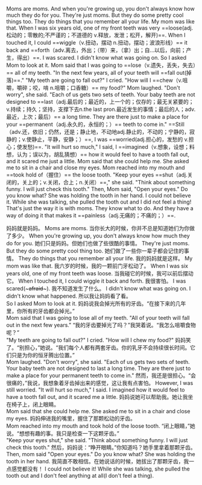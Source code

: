 Moms are moms. And when you're growing up, you don't always know how much they do for you. They're just moms. But they do some pretty cool things too. They do things that you remember all your life.
My mom was like that. When I was six years old, one of my front teeth was very ==loose(adj.松动的；零散的;不严谨的；不道德的 v.释放，发泄；松开，解开)==. When I touched it, I could ==wiggle（v.扭动，摆动 n.扭动，摆动；波浪形线）== it back and ==forth（adv.离去，外出；（带）来，（拿）出；自...以后，向前；产生，得出）==. I was scared. I didn't know what was going on. So I asked Mom to look at it.
Mom said that I was going to ==lose（v.遗失，丢失，失去）== all of my teeth. "In the next few years, all of your teeth will ==fall out(掉落)==."
	"My teeth are going to fall out?" I cried. "How will I ==chew（v.咀嚼，嚼碎；咬，啃 n.咀嚼；口香糖）== my food?"
Mom laughed. "Don't worry", she said. "Each of us gets two sets of teeth. Your baby teeth are not designed to ==last（adj.最后的；最近的，上一个的；仅存的；最无关紧要的；v.持续；持久；坚持，支撑下去n.the last pron.最近发生的事情；最后的人；adv.最近，上次；最后）== a long time. They are there just to make a place for your ==permanent（adj.永久的，永恒的；）== teeth to come in."
==Still（adv.还，依旧；仍然，还是；静止地，不动地adj.静止的，不动的；宁静的，寂静的；v.使静止，平静，安静；）==, I was ==worried(adj.担心的，发愁的 v.担心；使发愁)==. "It will hurt so much," I said, I ==imagined（v.想象，设想；料想，认为；误以为，胡乱猜想）== how it would feel to have a tooth fall out, and it scared me just a little.
Mom said that she could help me. She asked me to sit in a chair and close my eyes.
Mom reached into my mouth and ==took hold of（握住）== the loose tooth.
"Keep your eyes ==shut（adj.关闭的，关上的；v.关闭，合上；n.关闭）==," she said. "Think about something funny. I will just check this tooth."
Then, Mom said, "Open your eyes." Do you know what? She was holding the tooth in her hand.
I could not believe it. While she was talking, she pulled the tooth out and I did not feel a thing!
That's just the way it is with moms. They know what to do. And they have a way of doing it that makes it ==painless（adj.无痛的；不痛的；）==.


妈妈就是妈妈。
Moms are moms.
当你长大的时候，你并不总是知道她们为你做了多少。
When you're growing up, you don't always know how much they do for you.
她们只是妈妈。但她们也做了些很酷的事情。
They're just moms. But they do some pretty cool thing too.
她们做了一些你一辈子都会记住的事情。
They do things that you remember all your life.
我的妈妈就是这样。
My mom was like that.
我六岁的时候，我的一颗前门牙松动了。
When I was six years old, one of my front teeth was  loose.
当我碰它的时候，我可以前后摆动它。
When I touched it, I could wiggle it back and forth.
我很害怕。
I was scared(~~~afraid~~~).
我不知道发生了什么。
I didn't know what was going on.
I didn't know what happened.
所以我让妈妈看了看。  
So I asked Mom to look at it.
妈妈说我会掉光所有的牙齿。“在接下来的几年里，你所有的牙齿都会掉光。”  
Mom said that I was going to lose all of my teeth. "All of your teeth will fall out in the next few years."
“我的牙齿要掉光了吗？”我哭着说。“我怎么咀嚼食物呢？”  
"My teeth are going to fall out?" I cried. "How will I chew my food?"
妈妈笑了。“别担心，”她说。“我们每个人都有两套牙齿。你的乳牙不会持续很长时间。它们只是为你的恒牙腾出位置。”  
Mom laughed. "Don't worry", she said. "Each of us gets two sets of teeth. Your baby teeth are not designed to last a long time. They are there just to make a place for your permanent teeth to come in."
然而，我还是很担心。“会很痛的，”我说，我想象着牙齿掉出来的感觉，这让我有点害怕。
However, I was still worried. "It will hurt so much," I said. I imagined how it would feel to have a tooth fall out, and it scared me a little. 
妈妈说她可以帮助我。她让我坐在椅子上，闭上眼睛。  
Mom said that she could help me. She asked me to sit in a chair and close my eyes.
妈妈伸进我的嘴里，握住了那颗松动的牙齿。  
Mom reached into my mouth and took hold of the loose tooth.
“闭上眼睛，”她说。“想想有趣的事。我只是检查一下这颗牙齿。”  
"Keep your eyes shut," she said. "Think about something funny. I will just check this tooth."
然后，妈妈说：“睁开眼睛。”你知道吗？她手里拿着那颗牙齿。
Then, mom said "Open your eyes." Do you know what? She was holding the tooth in her hand.
我简直不敢相信。在她说话的时候，她拔出了那颗牙齿，我一点感觉都没有！
I could not believe it! While she was talking, she pulled the tooth out and I don't feel anything at all(I don't feel a thing).

